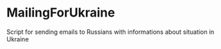 # MailingForUkraine
Script for sending emails to Russians with informations about situation in Ukraine
